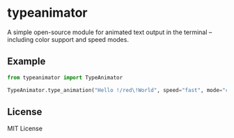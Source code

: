 # typeanimator

A simple open-source module for animated text output in the terminal – including color support and speed modes.

## Example

```python
from typeanimator import TypeAnimator

TypeAnimator.type_animation("Hello !/red\!World", speed="fast", mode="char")
```

## License

MIT License
